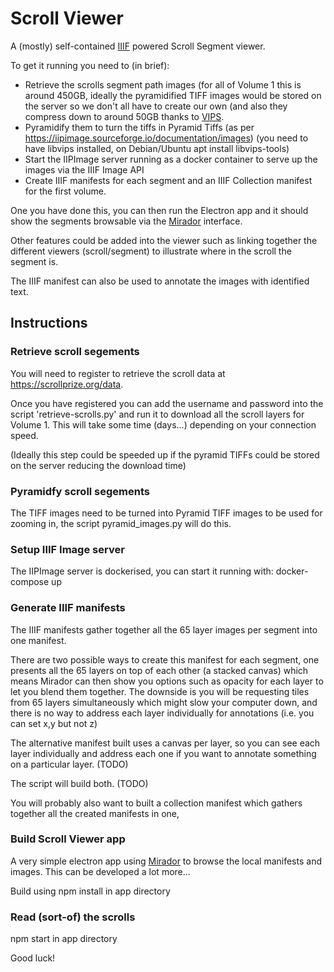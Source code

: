# Scroll Viewer

A (mostly) self-contained [IIIF](https://iiif.io) powered Scroll Segment viewer.

To get it running you need to (in brief):

  - Retrieve the scrolls segment path images (for all of Volume 1 this is around 450GB, ideally the pyramidified TIFF
    images would be stored on the server so we don't all have to create our own (and also they compress down to around 50GB
    thanks to [VIPS](https://https://github.com/libvips/libvips).
  - Pyramidify them to turn the tiffs in Pyramid Tiffs (as per https://iipimage.sourceforge.io/documentation/images) (you need to have libvips installed, on Debian/Ubuntu apt install libvips-tools)
  - Start the IIPImage server running as a docker container to serve up the images via the IIIF Image API
  - Create IIIF manifests for each segment and an IIIF Collection manifest for the first volume.

One you have done this, you can then run the Electron app and it should show the segments browsable via the [Mirador](https://projectmirador.org/) interface.

Other features could be added into the viewer such as linking together the different viewers (scroll/segment) to illustrate where
in the scroll the segment is.

The IIIF manifest can also be used to annotate the images with identified text.

## Instructions 

### Retrieve scroll segements

You will need to register to retrieve the scroll data at https://scrollprize.org/data.

Once you have registered you can add the username and password into the script 'retrieve-scrolls.py' and run it
to download all the scroll layers for Volume 1. This will take some time (days...) depending on your connection speed.

(Ideally this step could be speeded up if the pyramid TIFFs could be stored on the server reducing the download time)

### Pyramidfy scroll segements

The TIFF images need to be turned into Pyramid TIFF images to be used for zooming in, the script pyramid_images.py
will do this.

### Setup IIIF Image server

The IIPImage server is dockerised, you can start it running with: docker-compose up

### Generate IIIF manifests

The IIIF manifests gather together all the 65 layer images per segment into one manifest.

There are two possible ways to create this manifest for each segment, one presents all the 65 layers on top of each other (a
stacked canvas) which means Mirador can then show you options such as opacity for each layer to let you blend them together.
The downside is you will be requesting tiles from 65 layers simultaneously which might slow your computer down, and there
is no way to address each layer individually for annotations (i.e. you can set x,y but not z)

The alternative manifest built uses a canvas per layer, so you can see each layer individually and address each one if you 
want to annotate something on a particular layer. (TODO)

The script will build both. (TODO)

You will probably also want to built a collection manifest which gathers together all the created manifests in one, 

### Build Scroll Viewer app

A very simple electron app using [Mirador](https://projectmirador.org/) to browse the local manifests and images. This
can be developed a lot more...

Build using npm install in app directory

### Read (sort-of) the scrolls

npm start in app directory

Good luck!
